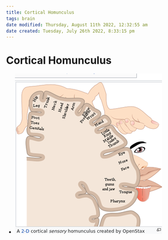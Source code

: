 ```yaml
---
title: Cortical Homunculus
tags: brain
date modified: Thursday, August 11th 2022, 12:32:55 am
date created: Tuesday, July 26th 2022, 8:33:15 pm
---
```


# Cortical Homunculus
- ![im](assets/Pasted%20image%2020220509154234.png)

